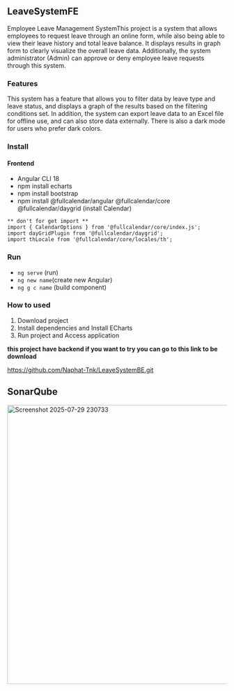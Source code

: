## LeaveSystemFE
Employee Leave Management SystemThis project is a system that allows employees to request leave through an online form, while also being able to view their leave history and total leave balance. It displays results in graph form to clearly visualize the overall leave data. Additionally, the system administrator (Admin) can approve or deny employee leave requests through this system.

### Features
This system has a feature that allows you to filter data by leave type and leave status, and displays a graph of the results based on the filtering conditions set. In addition, the system can export leave data to an Excel file for offline use, and can also store data externally. There is also a dark mode for users who prefer dark colors.

### Install
#### Frontend
* Angular CLI 18
* npm install echarts
* npm install bootstrap
* npm install @fullcalendar/angular @fullcalendar/core @fullcalendar/daygrid (install Calendar)
```
** don't for get import **
import { CalendarOptions } from '@fullcalendar/core/index.js';
import dayGridPlugin from '@fullcalendar/daygrid';
import thLocale from '@fullcalendar/core/locales/th';
```
###  Run
* `ng serve` (run)
* `ng new name`(create new Angular)
* `ng g c name` (build component)

### How to used
1. Download project
2. Install dependencies and Install ECharts
3. Run project and Access application
   
**this project have backend if you want to try you can go to this link to be download**

https://github.com/Naphat-Tnk/LeaveSystemBE.git

## SonarQube
<img width="1237" height="639" alt="Screenshot 2025-07-29 230733" src="https://github.com/user-attachments/assets/28064fea-9b9f-4874-9ecb-2ae1105682ea" />
